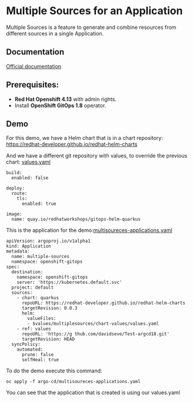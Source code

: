 # Multiple Sources for an Application

Multiple Sources is a feature to generate and combine resources from different sources in a single Application.


## Documentation
[Official documentation](https://argo-cd.readthedocs.io/en/stable/user-guide/multiple_sources/)

## Prerequisites:

- **Red Hat Openshift 4.13** with admin rights.
- Install **OpenShift GitOps 1.8** operator.

## Demo
For this demo, we have a Helm chart that is in a chart repository:
https://redhat-developer.github.io/redhat-helm-charts

And we have a different git repository with values, to override the previous chart:
[values.yaml](chart-values/values.yaml)

```
build:
  enabled: false

deploy:
  route:
    tls:
      enabled: true

image:
  name: quay.io/redhatworkshops/gitops-helm-quarkus
```

This is the application for the demo:[multisoureces-applications.yaml](argo-cd/multisoureces-applications.yaml)
```
apiVersion: argoproj.io/v1alpha1
kind: Application
metadata:
  name: multiple-sources
  namespace: openshift-gitops
spec:
  destination:
    namespace: openshift-gitops
    server: 'https://kubernetes.default.svc'
  project: default
  sources:
    - chart: quarkus
      repoURL: https://redhat-developer.github.io/redhat-helm-charts
      targetRevision: 0.0.3
      helm:
        valueFiles:
        - $values/multiplesources/chart-values/values.yaml
    - ref: values
      repoURL: 'https://g thub.com/davidseve/Test-argcd18.git'
      targetRevision: HEAD
  syncPolicy:
    automated:
      prune: false
      selfHeal: true
```

To do the demo execute this command:
```
oc apply -f argo-cd/multisoureces-applications.yaml
```

You can see that the application that is created is using our values.yaml